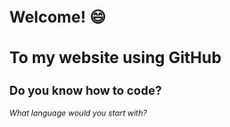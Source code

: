 # Welcome! 😄
# To my website using GitHub
## Do you know how to code?
###### What language would you start with?
